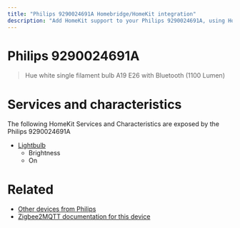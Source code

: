 ```yaml
---
title: "Philips 9290024691A Homebridge/HomeKit integration"
description: "Add HomeKit support to your Philips 9290024691A, using Homebridge, Zigbee2MQTT and homebridge-z2m."
---
```

<!---
This file has been GENERATED using src/docgen/docgen.ts
DO NOT EDIT THIS FILE MANUALLY!
-->
# Philips 9290024691A
> Hue white single filament bulb A19 E26 with Bluetooth (1100 Lumen)


# Services and characteristics
The following HomeKit Services and Characteristics are exposed by
the Philips 9290024691A

* [Lightbulb](../../light.md)
  * Brightness
  * On


# Related
* [Other devices from Philips](../index.md#philips)
* [Zigbee2MQTT documentation for this device](https://www.zigbee2mqtt.io/devices/9290024691A.html)